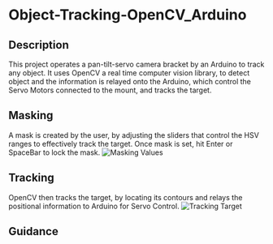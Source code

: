 # Object-Tracking-OpenCV_Arduino


## Description
This project operates a pan-tilt-servo camera bracket by an Arduino to track any object. It uses OpenCV a real time computer vision library, to detect object and the information is relayed onto the Arduino, which control the Servo Motors connected to the mount, and tracks the target.
## Masking
A mask is created by the user, by adjusting the sliders that control the HSV ranges to effectively track the target.
Once mask is set, hit Enter or SpaceBar to lock the mask.
![Masking Values](https://github.com/aju22/Object-Tracking-OpenCV_Arduino/blob/main/Githubimg.jpg?raw=true)
## Tracking
OpenCV then tracks the target, by locating its contours and relays the positional information to Arduino for Servo Control.
![Tracking Target](https://github.com/aju22/Object-Tracking-OpenCV_Arduino/blob/main/git2.jpg?raw=true)
## Guidance


